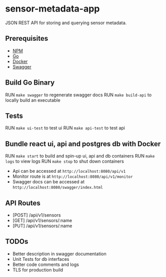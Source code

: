 # sensor-metadata-app

JSON REST API for storing and querying sensor metadata.

## Prerequisites

- [NPM](https://docs.npmjs.com/downloading-and-installing-node-js-and-npm)
- [Go](https://go.dev/doc/install#testing)
- [Docker](https://docs.docker.com/get-docker/)
- [Swagger](https://github.com/swaggo/swag)

## Build Go Binary
RUN ```make swagger``` to regenerate swagger docs
RUN ```make build-api``` to locally build an executable

## Tests
RUN ```make ui-test``` to test ui
RUN ```make api-test``` to test api

## Bundle react ui, api and postgres db with Docker
RUN ```make start``` to build and spin-up ui, api and db containers
RUN ```make logs``` to view logs
RUN ```make stop``` to shut down containers

- Api can be accessed at `http://localhost:8080/api/v1`
- Monitor route is at `http://localhost:8080/api/v1/monitor`
- Swagger docs can be accessed at `http://localhost:8080/swagger/index.html`

## API Routes
-  [POST] /api/v1/sensors 
-  [GET]  /api/v1/sensors/:name
-  [PUT] /api/v1/sensors/:name

## TODOs
- Better description in swagger documentation
- Unit Tests for db interfaces
- Better code comments and logs
- TLS for production build